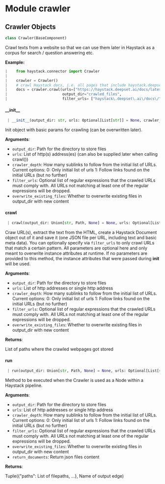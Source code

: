<a name="crawler"></a>
# Module crawler

<a name="crawler.Crawler"></a>
## Crawler Objects

```python
class Crawler(BaseComponent)
```

Crawl texts from a website so that we can use them later in Haystack as a corpus for search / question answering etc.

**Example:**
```python
|    from haystack.connector import Crawler
|
|    crawler = Crawler()
|    # crawl Haystack docs, i.e. all pages that include haystack.deepset.ai/docs/
|    docs = crawler.crawl(urls=["https://haystack.deepset.ai/docs/latest/get_startedmd"],
|                         output_dir="crawled_files",
|                         filter_urls= ["haystack\.deepset\.ai\/docs\/"])
```

<a name="crawler.Crawler.__init__"></a>
#### \_\_init\_\_

```python
 | __init__(output_dir: str, urls: Optional[List[str]] = None, crawler_depth: int = 1, filter_urls: Optional[List] = None, overwrite_existing_files=True)
```

Init object with basic params for crawling (can be overwritten later).

**Arguments**:

- `output_dir`: Path for the directory to store files
- `urls`: List of http(s) address(es) (can also be supplied later when calling crawl())
- `crawler_depth`: How many sublinks to follow from the initial list of URLs. Current options:
                      0: Only initial list of urls
                      1: Follow links found on the initial URLs (but no further)
- `filter_urls`: Optional list of regular expressions that the crawled URLs must comply with.
                   All URLs not matching at least one of the regular expressions will be dropped.
- `overwrite_existing_files`: Whether to overwrite existing files in output_dir with new content

<a name="crawler.Crawler.crawl"></a>
#### crawl

```python
 | crawl(output_dir: Union[str, Path, None] = None, urls: Optional[List[str]] = None, crawler_depth: Optional[int] = None, filter_urls: Optional[List] = None, overwrite_existing_files: Optional[bool] = None) -> List[Path]
```

Craw URL(s), extract the text from the HTML, create a Haystack Document object out of it and save it (one JSON
file per URL, including text and basic meta data).
You can optionally specify via `filter_urls` to only crawl URLs that match a certain pattern.
All parameters are optional here and only meant to overwrite instance attributes at runtime.
If no parameters are provided to this method, the instance attributes that were passed during __init__ will be used.

**Arguments**:

- `output_dir`: Path for the directory to store files
- `urls`: List of http addresses or single http address
- `crawler_depth`: How many sublinks to follow from the initial list of URLs. Current options:
                      0: Only initial list of urls
                      1: Follow links found on the initial URLs (but no further)
- `filter_urls`: Optional list of regular expressions that the crawled URLs must comply with.
                   All URLs not matching at least one of the regular expressions will be dropped.
- `overwrite_existing_files`: Whether to overwrite existing files in output_dir with new content

**Returns**:

List of paths where the crawled webpages got stored

<a name="crawler.Crawler.run"></a>
#### run

```python
 | run(output_dir: Union[str, Path, None] = None, urls: Optional[List[str]] = None, crawler_depth: Optional[int] = None, filter_urls: Optional[List] = None, overwrite_existing_files: Optional[bool] = None, return_documents: Optional[bool] = False, **kwargs) -> Tuple[Dict, str]
```

Method to be executed when the Crawler is used as a Node within a Haystack pipeline.

**Arguments**:

- `output_dir`: Path for the directory to store files
- `urls`: List of http addresses or single http address
- `crawler_depth`: How many sublinks to follow from the initial list of URLs. Current options:
                      0: Only initial list of urls
                      1: Follow links found on the initial URLs (but no further)
- `filter_urls`: Optional list of regular expressions that the crawled URLs must comply with.
                   All URLs not matching at least one of the regular expressions will be dropped.
- `overwrite_existing_files`: Whether to overwrite existing files in output_dir with new content
- `return_documents`:  Return json files content

**Returns**:

Tuple({"paths": List of filepaths, ...}, Name of output edge)

